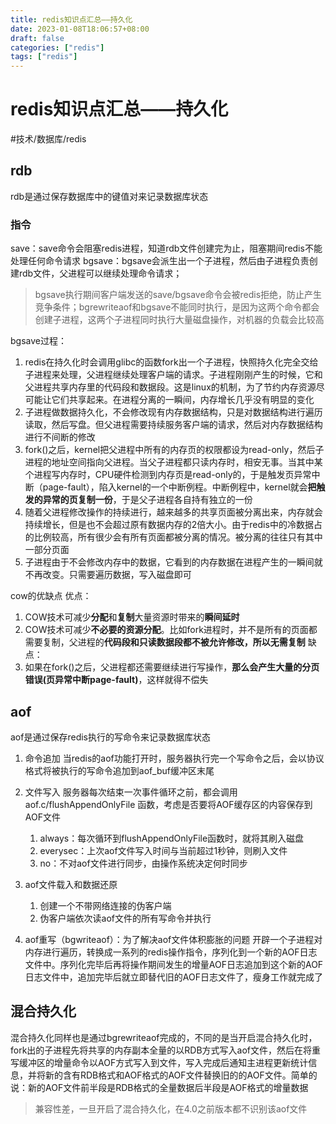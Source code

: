 ```yaml
---
title: redis知识点汇总——持久化
date: 2023-01-08T18:06:57+08:00
draft: false
categories: ["redis"]
tags: ["redis"]
---
```


# redis知识点汇总——持久化
#技术/数据库/redis

## rdb
rdb是通过保存数据库中的键值对来记录数据库状态

### 指令
save：save命令会阻塞redis进程，知道rdb文件创建完为止，阻塞期间redis不能处理任何命令请求
bgsave：bgsave会派生出一个子进程，然后由子进程负责创建rdb文件，父进程可以继续处理命令请求；
> bgsave执行期间客户端发送的save/bgsave命令会被redis拒绝，防止产生竞争条件；bgrewriteaof和bgsave不能同时执行，是因为这两个命令都会创建子进程，这两个子进程同时执行大量磁盘操作，对机器的负载会比较高

bgsave过程：
1. redis在持久化时会调用glibc的函数fork出一个子进程，快照持久化完全交给子进程来处理，父进程继续处理客户端的请求。子进程刚刚产生的时候，它和父进程共享内存里的代码段和数据段。这是linux的机制，为了节约内存资源尽可能让它们共享起来。在进程分离的一瞬间，内存增长几乎没有明显的变化
2. 子进程做数据持久化，不会修改现有内存数据结构，只是对数据结构进行遍历读取，然后写盘。但父进程需要持续服务客户端的请求，然后对内存数据结构进行不间断的修改
3. fork()之后，kernel把父进程中所有的内存页的权限都设为read-only，然后子进程的地址空间指向父进程。当父子进程都只读内存时，相安无事。当其中某个进程写内存时，CPU硬件检测到内存页是read-only的，于是触发页异常中断（page-fault），陷入kernel的一个中断例程。中断例程中，kernel就会**把触发的异常的页复制一份**，于是父子进程各自持有独立的一份
4. 随着父进程修改操作的持续进行，越来越多的共享页面被分离出来，内存就会持续增长，但是也不会超过原有数据内存的2倍大小。由于redis中的冷数据占的比例较高，所有很少会有所有页面都被分离的情况。被分离的往往只有其中一部分页面
5. 子进程由于不会修改内存中的数据，它看到的内存数据在进程产生的一瞬间就不再改变。只需要遍历数据，写入磁盘即可

cow的优缺点
优点：
1. COW技术可减少**分配**和**复制**大量资源时带来的**瞬间延时**
2. COW技术可减少**不必要的资源分配**。比如fork进程时，并不是所有的页面都需要复制，父进程的**代码段和只读数据段都不被允许修改，所以无需复制**
缺点：
1. 如果在fork()之后，父进程都还需要继续进行写操作，**那么会产生大量的分页错误(页异常中断page-fault)**，这样就得不偿失

## aof
aof是通过保存redis执行的写命令来记录数据库状态
1. 命令追加
当redis的aof功能打开时，服务器执行完一个写命令之后，会以协议格式将被执行的写命令追加到aof_buf缓冲区末尾
2. 文件写入
服务器每次结束一次事件循环之前，都会调用aof.c/flushAppendOnlyFile 函数，考虑是否要将AOF缓存区的内容保存到AOF文件
	1. always：每次循环到flushAppendOnlyFile函数时，就将其刷入磁盘
	2. everysec：上次aof文件写入时间与当前超过1秒钟，则刷入文件
	3. no：不对aof文件进行同步，由操作系统决定何时同步

3. aof文件载入和数据还原
	1. 创建一个不带网络连接的伪客户端
	2. 伪客户端依次读aof文件的所有写命令并执行

4. aof重写（bgwriteaof）：为了解决aof文件体积膨胀的问题
开辟一个子进程对内存进行遍历，转换成一系列的redis操作指令，序列化到一个新的AOF日志文件中。序列化完毕后再将操作期间发生的增量AOF日志追加到这个新的AOF日志文件中，追加完毕后就立即替代旧的AOF日志文件了，瘦身工作就完成了

## 混合持久化
混合持久化同样也是通过bgrewriteaof完成的，不同的是当开启混合持久化时，fork出的子进程先将共享的内存副本全量的以RDB方式写入aof文件，然后在将重写缓冲区的增量命令以AOF方式写入到文件，写入完成后通知主进程更新统计信息，并将新的含有RDB格式和AOF格式的AOF文件替换旧的的AOF文件。简单的说：新的AOF文件前半段是RDB格式的全量数据后半段是AOF格式的增量数据
> 兼容性差，一旦开启了混合持久化，在4.0之前版本都不识别该aof文件

